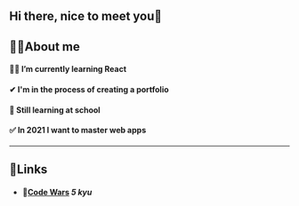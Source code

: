 ## Hi there, nice to meet you👋


## 🙋‍♂️About me
#### 👩‍💻 I’m currently learning React
#### ✔ I'm in the process of creating a portfolio 
#### 🏫 Still learning at school
#### ✅ In 2021 I want to master web apps

---

## 🔗Links
  * #### 🏮[Code Wars](https://www.codewars.com/users/Piotrek-hub) *5 kyu*
